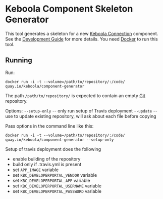 # Keboola Component Skeleton Generator
This tool generates a skeleton for a new [Keboola Connection]() component. See the [Development Guide]() for more details.
You need [Docker]() to run this tool.

## Running
Run:

	docker run -i -t --volume=/path/to/repository/:/code/ quay.io/keboola/component-generator

The path `/path/to/repository/` is expected to contain an empty [Git]() repository.

Options:
`--setup-only` -- only run setup of Travis deployment
`--update` -- use to update existing repository, will ask about each file before copying

Pass options in the command line like this:

	docker run -i -t --volume=/path/to/repository/:/code/ quay.io/keboola/component-generator --setup-only

Setup of travis deployment does the following

- enable building of the repository
- build only if .travis.yml is present
- set `APP_IMAGE` variable
- set `KBC_DEVELOPERPORTAL_VENDOR` variable
- set `KBC_DEVELOPERPORTAL_APP` variable
- set `KBC_DEVELOPERPORTAL_USERNAME` variable
- set `KBC_DEVELOPERPORTAL_PASSWORD` variable
